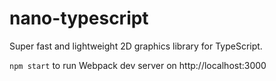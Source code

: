 # nano-typescript
Super fast and lightweight 2D graphics library for TypeScript.

```npm start``` to run Webpack dev server on http://localhost:3000